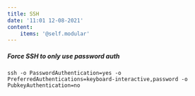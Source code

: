 ```yaml
---
title: SSH
date: '11:01 12-08-2021'
content:
    items: '@self.modular'
---
```


##### Force SSH to only use password auth

```
ssh -o PasswordAuthentication=yes -o PreferredAuthentications=keyboard-interactive,password -o PubkeyAuthentication=no
```

